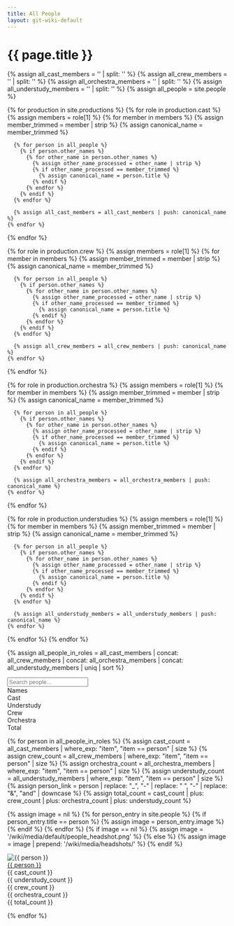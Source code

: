```yaml
---
title: All People
layout: git-wiki-default
---
```


<div class="container-lg">
  <h1>{{ page.title }}</h1>

{% assign all_cast_members = '' | split: '' %}
{% assign all_crew_members = '' | split: '' %}
{% assign all_orchestra_members = '' | split: '' %}
{% assign all_understudy_members = '' | split: '' %}
{% assign all_people = site.people %}

{% for production in site.productions %}
{% for role in production.cast %}
{% assign members = role[1] %}
{% for member in members %}
{% assign member_trimmed = member | strip %}
{% assign canonical_name = member_trimmed %}

      {% for person in all_people %}
        {% if person.other_names %}
          {% for other_name in person.other_names %}
            {% assign other_name_processed = other_name | strip %}
            {% if other_name_processed == member_trimmed %}
              {% assign canonical_name = person.title %}
            {% endif %}
          {% endfor %}
        {% endif %}
      {% endfor %}

      {% assign all_cast_members = all_cast_members | push: canonical_name %}
    {% endfor %}

{% endfor %}

{% for role in production.crew %}
{% assign members = role[1] %}
{% for member in members %}
{% assign member_trimmed = member | strip %}
{% assign canonical_name = member_trimmed %}

      {% for person in all_people %}
        {% if person.other_names %}
          {% for other_name in person.other_names %}
            {% assign other_name_processed = other_name | strip %}
            {% if other_name_processed == member_trimmed %}
              {% assign canonical_name = person.title %}
            {% endif %}
          {% endfor %}
        {% endif %}
      {% endfor %}

      {% assign all_crew_members = all_crew_members | push: canonical_name %}
    {% endfor %}

{% endfor %}

{% for role in production.orchestra %}
{% assign members = role[1] %}
{% for member in members %}
{% assign member_trimmed = member | strip %}
{% assign canonical_name = member_trimmed %}

      {% for person in all_people %}
        {% if person.other_names %}
          {% for other_name in person.other_names %}
            {% assign other_name_processed = other_name | strip %}
            {% if other_name_processed == member_trimmed %}
              {% assign canonical_name = person.title %}
            {% endif %}
          {% endfor %}
        {% endif %}
      {% endfor %}

      {% assign all_orchestra_members = all_orchestra_members | push: canonical_name %}
    {% endfor %}

{% endfor %}

{% for role in production.understudies %}
{% assign members = role[1] %}
{% for member in members %}
{% assign member_trimmed = member | strip %}
{% assign canonical_name = member_trimmed %}

      {% for person in all_people %}
        {% if person.other_names %}
          {% for other_name in person.other_names %}
            {% assign other_name_processed = other_name | strip %}
            {% if other_name_processed == member_trimmed %}
              {% assign canonical_name = person.title %}
            {% endif %}
          {% endfor %}
        {% endif %}
      {% endfor %}

      {% assign all_understudy_members = all_understudy_members | push: canonical_name %}
    {% endfor %}

{% endfor %}
{% endfor %}

{% assign all_people_in_roles = all_cast_members | concat: all_crew_members | concat: all_orchestra_members | concat: all_understudy_members | uniq | sort %}

<!-- Filter input -->
<input class="form-control mb-3" id="peopleFilter" type="text" placeholder="Search people...">

<!-- Sticky header for desktop and tablet -->
<div class="row mb-2 peopleheader align-items-center p-2 position-sticky top-0 bg-white d-none d-lg-flex">
  <div class="col-lg-2 col-2 headshots"></div>
  <div class="col-lg-4 col-4 people_name">
    Names
  </div>
  <div class="col-lg-4 col-4">
    <div class="row">
      <div class="col-lg-3 col-3 sort" id="sort-cast">Cast</div>
      <div class="col-lg-3 col-3 sort" id="sort-understudy">Understudy</div>
      <div class="col-lg-3 col-3 sort" id="sort-crew">Crew</div>
      <div class="col-lg-3 col-3 sort" id="sort-orchestra">Orchestra</div>
    </div>
  </div>
  <div class="col-lg-2 col-2 sort" id="sort-total">Total</div>
</div>

{% for person in all_people_in_roles %}
{% assign cast_count = all_cast_members | where_exp: "item", "item == person" | size %}
{% assign crew_count = all_crew_members | where_exp: "item", "item == person" | size %}
{% assign orchestra_count = all_orchestra_members | where_exp: "item", "item == person" | size %}
{% assign understudy_count = all_understudy_members | where_exp: "item", "item == person" | size %}
{% assign person_link = person | replace: "_", "-" | replace: " ", "-" | replace: "&", "and" | downcase %}
{% assign total_count = cast_count | plus: crew_count | plus: orchestra_count | plus: understudy_count %}

{% assign image = nil %}
{% for person_entry in site.people %}
  {% if person_entry.title == person %}
    {% assign image = person_entry.image %}
  {% endif %}
{% endfor %}
{% if image == nil %}
  {% assign image = '/wiki/media/default/people_headshot.png' %}
{% else %}
  {% assign image = image | prepend: '/wiki/media/headshots/' %}
{% endif %}
  <div class="row mb-2 people align-items-center p-2">
    <div class="col-lg-2 col-2 headshots">
      <img src="{{ image }}" alt="{{ person }}" class="img-fluid">
    </div>
    <div class="col-lg-4 col-8 people_name">
      <a href="/people/{{ person_link  | replace: ".", "" }}">{{ person }}</a>
    </div>
    <div class="col-lg-4 col-4 d-none d-lg-block">
      <div class="row">
        <div class="col-lg-3 col-3 cast-count">{{ cast_count }}</div>
        <div class="col-lg-3 col-3 understudy-count">{{ understudy_count }}</div>
        <div class="col-lg-3 col-3 crew-count">{{ crew_count }}</div>
        <div class="col-lg-3 col-3 orchestra-count">{{ orchestra_count }}</div>
      </div>
    </div>
    <div class="col-lg-2 d-none d-lg-flex total-count">{{ total_count }}</div>
  </div>

{% endfor %}

</div>

<script>
  $(document).ready(function() {
    // Click event for people
    $(".people").click(function() {
      window.location = $(this).find("a").attr("href");
      return false;
    });

    // Filter function for people
    $("#peopleFilter").on("keyup", function() {
      var value = $(this).val().toLowerCase();
      $(".people").filter(function() {
        $(this).toggle($(this).find(".people_name a").text().toLowerCase().indexOf(value) > -1)
      });
    });

    // Sort function for people
    $(".sort").click(function() {
      var id = $(this).attr('id');
      var sortClass = id.replace('sort-', '') + '-count';
      var $people = $('.people');

      $people.sort(function(a, b){
        var an = parseInt($(a).find('.' + sortClass).text());
        var bn = parseInt($(b).find('.' + sortClass).text());

        if(an > bn) {
          return -1;
        }
        if(an < bn) {
          return 1;
        }
        return 0;
      });

      $people.detach().appendTo($(".container-lg"));
    });
  });
</script>